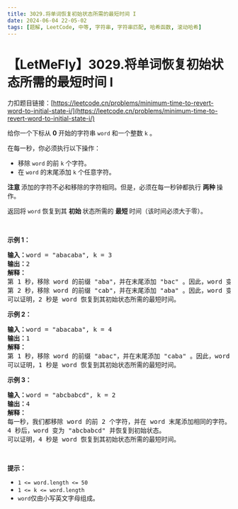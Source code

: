 ```yaml
---
title: 3029.将单词恢复初始状态所需的最短时间 I
date: 2024-06-04 22-05-02
tags: [题解, LeetCode, 中等, 字符串, 字符串匹配, 哈希函数, 滚动哈希]
---
```


# 【LetMeFly】3029.将单词恢复初始状态所需的最短时间 I

力扣题目链接：[https://leetcode.cn/problems/minimum-time-to-revert-word-to-initial-state-i/](https://leetcode.cn/problems/minimum-time-to-revert-word-to-initial-state-i/)

<p>给你一个下标从 <strong>0</strong> 开始的字符串 <code>word</code> 和一个整数 <code>k</code> 。</p>

<p>在每一秒，你必须执行以下操作：</p>

<ul>
	<li>移除 <code>word</code> 的前 <code>k</code> 个字符。</li>
	<li>在 <code>word</code> 的末尾添加 <code>k</code> 个任意字符。</li>
</ul>

<p><strong>注意 </strong>添加的字符不必和移除的字符相同。但是，必须在每一秒钟都执行 <strong>两种 </strong>操作。</p>

<p>返回将 <code>word</code> 恢复到其 <strong>初始 </strong>状态所需的 <strong>最短 </strong>时间（该时间必须大于零）。</p>

<p>&nbsp;</p>

<p><strong class="example">示例 1：</strong></p>

<pre>
<strong>输入：</strong>word = "abacaba", k = 3
<strong>输出：</strong>2
<strong>解释：</strong>
第 1 秒，移除 word 的前缀 "aba"，并在末尾添加 "bac" 。因此，word 变为 "cababac"。
第 2 秒，移除 word 的前缀 "cab"，并在末尾添加 "aba" 。因此，word 变为 "abacaba" 并恢复到始状态。
可以证明，2 秒是 word 恢复到其初始状态所需的最短时间。
</pre>

<p><strong class="example">示例 2：</strong></p>

<pre>
<strong>输入：</strong>word = "abacaba", k = 4
<strong>输出：</strong>1
<strong>解释：
</strong>第 1 秒，移除 word 的前缀 "abac"，并在末尾添加 "caba" 。因此，word 变为 "abacaba" 并恢复到初始状态。
可以证明，1 秒是 word 恢复到其初始状态所需的最短时间。
</pre>

<p><strong class="example">示例 3：</strong></p>

<pre>
<strong>输入：</strong>word = "abcbabcd", k = 2
<strong>输出：</strong>4
<strong>解释：</strong>
每一秒，我们都移除 word 的前 2 个字符，并在 word 末尾添加相同的字符。
4 秒后，word 变为 "abcbabcd" 并恢复到初始状态。
可以证明，4 秒是 word 恢复到其初始状态所需的最短时间。
</pre>

<p>&nbsp;</p>

<p><strong>提示：</strong></p>

<ul>
	<li><code>1 &lt;= word.length &lt;= 50</code></li>
	<li><code>1 &lt;= k &lt;= word.length</code></li>
	<li><code>word</code>仅由小写英文字母组成。</li>
</ul>


    